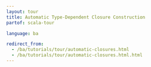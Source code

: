 ```yaml
---
layout: tour
title: Automatic Type-Dependent Closure Construction
partof: scala-tour

language: ba

redirect_from:
  - /ba/tutorials/tour/automatic-closures.html
  - /ba/tutorials/tour/automatic-closures.html.html
---
```


